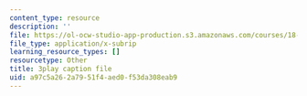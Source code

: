 ```yaml
---
content_type: resource
description: ''
file: https://ol-ocw-studio-app-production.s3.amazonaws.com/courses/18-01sc-single-variable-calculus-fall-2010/a97c5a262a7951f4aed0f53da308eab9_ShGBRUx2ub8.vtt
file_type: application/x-subrip
learning_resource_types: []
resourcetype: Other
title: 3play caption file
uid: a97c5a26-2a79-51f4-aed0-f53da308eab9
---
```

